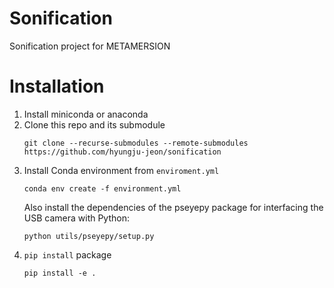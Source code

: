 # Sonification

Sonification project for METAMERSION

# Installation 


1. Install miniconda or anaconda
2. Clone this repo and its submodule
   ```
   git clone --recurse-submodules --remote-submodules https://github.com/hyungju-jeon/sonification
   ```
3. Install Conda environment from `enviroment.yml`
   ```
   conda env create -f environment.yml
   ```
   Also install the dependencies of the pseyepy package for interfacing the USB camera with Python:
   ```
   python utils/pseyepy/setup.py
   ```
5. `pip install` package
   ```
   pip install -e .
   ```
